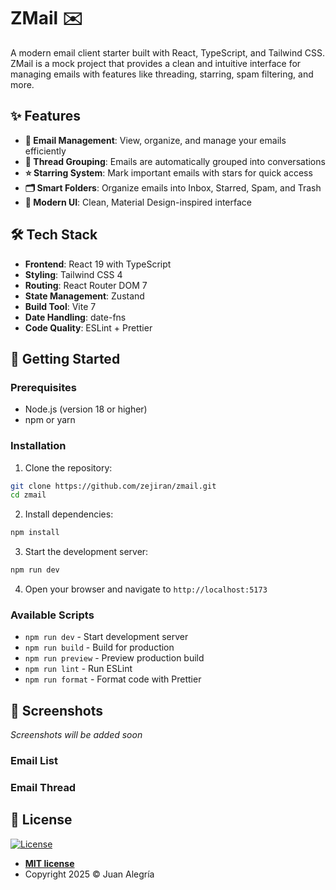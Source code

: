 # ZMail ✉️

A modern email client starter built with React, TypeScript, and Tailwind CSS. ZMail is a mock project that provides a clean and intuitive interface for managing emails with features like threading, starring, spam filtering, and more.

## ✨ Features

- **📧 Email Management**: View, organize, and manage your emails efficiently
- **🧵 Thread Grouping**: Emails are automatically grouped into conversations
- **⭐ Starring System**: Mark important emails with stars for quick access
- **🗂️ Smart Folders**: Organize emails into Inbox, Starred, Spam, and Trash
- **🎨 Modern UI**: Clean, Material Design-inspired interface

## 🛠️ Tech Stack

- **Frontend**: React 19 with TypeScript
- **Styling**: Tailwind CSS 4
- **Routing**: React Router DOM 7
- **State Management**: Zustand
- **Build Tool**: Vite 7
- **Date Handling**: date-fns
- **Code Quality**: ESLint + Prettier

## 🚀 Getting Started

### Prerequisites

- Node.js (version 18 or higher)
- npm or yarn

### Installation

1. Clone the repository:
```bash
git clone https://github.com/zejiran/zmail.git
cd zmail
```

2. Install dependencies:
```bash
npm install
```

3. Start the development server:
```bash
npm run dev
```

4. Open your browser and navigate to `http://localhost:5173`

### Available Scripts

- `npm run dev` - Start development server
- `npm run build` - Build for production
- `npm run preview` - Preview production build
- `npm run lint` - Run ESLint
- `npm run format` - Format code with Prettier

## 📱 Screenshots

<!-- Add screenshots here -->
*Screenshots will be added soon*

### Email List
<!-- ![Desktop View](screenshots/desktop.png) -->

### Email Thread
<!-- ![Email Thread](screenshots/thread.png) -->

## 📝 License

[![License](http://img.shields.io/:license-mit-blue.svg?style=flat-square)](http://badges.mit-license.org)

- **[MIT license](LICENSE)**
- Copyright 2025 © Juan Alegría
